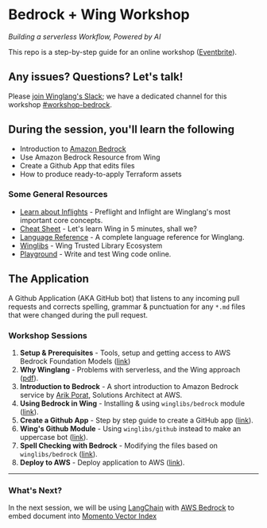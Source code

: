 # Bedrock + Wing Workshop

_Building a serverless Workflow, Powered by AI_

This repo is a step-by-step guide for an online workshop ([Eventbrite](https://www.eventbrite.com/e/amazon-bedrock-winglang-tickets-769562721817)).

## Any issues? Questions? Let's talk!

Please [join Winglang's Slack](https://t.winglang.io/slack); we have a dedicated channel for this workshop [#workshop-bedrock](https://winglang.slack.com/archives/C06BWT4PC30).

## During the session, you'll learn the following

- Introduction to [Amazon Bedrock](https://aws.amazon.com/bedrock/)
- Use Amazon Bedrock Resource from Wing
- Create a Github App that edits files
- How to produce ready-to-apply Terraform assets

### Some General Resources

- [Learn about Inflights](https://www.winglang.io/docs/concepts/inflights) - Preflight and Inflight are Winglang's most important core concepts.  
- [Cheat Sheet](./cheatsheet.md) - Let's learn Wing in 5 minutes, shall we?
- [Language Reference](https://www.winglang.io/docs/language-reference) - A complete language reference for Winglang. 
- [Winglibs](https://github.com/winglang/winglibs) - Wing Trusted Library Ecosystem
- [Playground](https://www.winglang.io/play/) - Write and test Wing code online.

## The Application 

A Github Application (AKA GitHub bot) that listens to any incoming pull requests and corrects spelling, grammar & punctuation for any `*.md` files that were changed during the pull request.

### Workshop Sessions 

1. **Setup & Prerequisites** - Tools, setup and getting access to AWS Bedrock Foundation Models ([link](./01-setup.md)) 
2. **Why Winglang** - Problems with serverless, and the Wing approach ([pdf](https://raw.githubusercontent.com/ekeren/react-wing-workshop/main/assets/why.pdf)). 
3. **Introduction to Bedrock** - A short introduction to Amazon Bedrock service by [Arik Porat](https://www.linkedin.com/in/arik-porat-15419426/), Solutions Architect at AWS.  
4. **Using Bedrock in Wing** - Installing & using `winglibs/bedrock` module ([link](./04-bedrock.md)).
5. **Create a Github App** - Step by step guide to create a GitHub app ([link](./05-create-github-app.md)).
6. **Wing's Github Module** - Using `winglibs/github` instead to make an uppercase bot ([link](./06-github-winglibs.md)).
7. **Spell Checking with Bedrock** - Modifying the files based on `winglibs/bedrock` ([link]((./07-fix-english-please.md))).
8. **Deploy to AWS** - Deploy application to AWS ([link]((./08-deploy.md))).

---

### What's Next? 

In the next session, we will be using [LangChain](https://www.langchain.com/) with [AWS Bedrock](https://aws.amazon.com/bedrock/) to embed document into [Momento Vector Index](https://docs.momentohq.com/vector-index)

